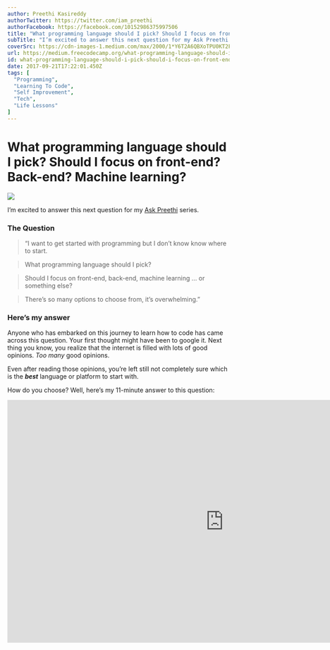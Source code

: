 ```yaml
---
author: Preethi Kasireddy
authorTwitter: https://twitter.com/iam_preethi
authorFacebook: https://facebook.com/10152986375997506
title: "What programming language should I pick? Should I focus on front-end? Back-end? Machine learning?"
subTitle: "I’m excited to answer this next question for my Ask Preethi series...."
coverSrc: https://cdn-images-1.medium.com/max/2000/1*Y6T2A6QBXoTPU0KT2FOGDQ.jpeg
url: https://medium.freecodecamp.org/what-programming-language-should-i-pick-should-i-focus-on-front-end-back-end-machine-learning-fc0f8f9e158b
id: what-programming-language-should-i-pick-should-i-focus-on-front-end-back-end-machine-learning-fc0f8f9e158b
date: 2017-09-21T17:22:01.450Z
tags: [
  "Programming",
  "Learning To Code",
  "Self Improvement",
  "Tech",
  "Life Lessons"
]
---
```

# What programming language should I pick? Should I focus on front-end? Back-end? Machine learning?







![](https://cdn-images-1.medium.com/max/2000/1*Y6T2A6QBXoTPU0KT2FOGDQ.jpeg)







I’m excited to answer this next question for my [Ask Preethi](https://medium.freecodecamp.org/what-are-the-most-challenging-parts-of-your-coding-journey-fbd7d3a7600f) series.

### The Question

> “I want to get started with programming but I don’t know know where to start.

> What programming language should I pick?

> Should I focus on front-end, back-end, machine learning … or something else?

> There’s so many options to choose from, it’s overwhelming.”

### Here’s my answer

Anyone who has embarked on this journey to learn how to code has came across this question. Your first thought might have been to google it. Next thing you know, you realize that the internet is filled with lots of good opinions. _Too many_ good opinions.

Even after reading those opinions, you’re left still not completely sure which is the **_best_** language or platform to start with.

How do you choose? Well, here’s my 11-minute answer to this question:









<iframe data-width="854" data-height="480" width="980" height="551" src="https://medium.freecodecamp.org/media/e7c571e751fa1bbbdee5ca203f03b7a9?postId=fc0f8f9e158b" data-media-id="e7c571e751fa1bbbdee5ca203f03b7a9" data-thumbnail="https://i.embed.ly/1/image?url=https%3A%2F%2Fi.ytimg.com%2Fvi%2FVqiEhZYmvKk%2Fhqdefault.jpg&amp;key=a19fcc184b9711e1b4764040d3dc5c07" allowfullscreen="" frameborder="0"></iframe>













